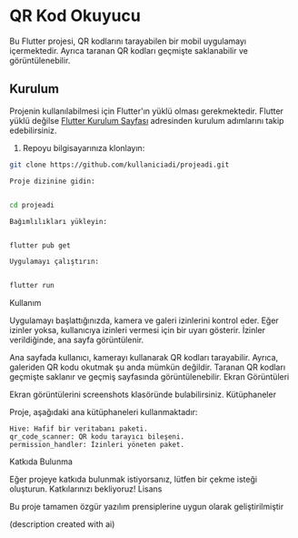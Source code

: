 # QR Kod Okuyucu

Bu Flutter projesi, QR kodlarını tarayabilen bir mobil uygulamayı içermektedir. Ayrıca taranan QR kodları geçmişte saklanabilir ve görüntülenebilir.

## Kurulum

Projenin kullanılabilmesi için Flutter'ın yüklü olması gerekmektedir. Flutter yüklü değilse [Flutter Kurulum Sayfası](https://flutter.dev/docs/get-started/install) adresinden kurulum adımlarını takip edebilirsiniz.

1. Repoyu bilgisayarınıza klonlayın:

```bash
git clone https://github.com/kullaniciadi/projeadi.git
```
    Proje dizinine gidin:

```bash

cd projeadi
```
    Bağımlılıkları yükleyin:

```bash

flutter pub get
```
    Uygulamayı çalıştırın:

```bash

flutter run
```
Kullanım

Uygulamayı başlattığınızda, kamera ve galeri izinlerini kontrol eder. Eğer izinler yoksa, kullanıcıya izinleri vermesi için bir uyarı gösterir. İzinler verildiğinde, ana sayfa görüntülenir.

Ana sayfada kullanıcı, kamerayı kullanarak QR kodları tarayabilir. Ayrıca, galeriden QR kodu okutmak şu anda mümkün değildir. Taranan QR kodları geçmişte saklanır ve geçmiş sayfasında görüntülenebilir.
Ekran Görüntüleri

Ekran görüntülerini screenshots klasöründe bulabilirsiniz.
Kütüphaneler

Proje, aşağıdaki ana kütüphaneleri kullanmaktadır:

    Hive: Hafif bir veritabanı paketi.
    qr_code_scanner: QR kodu tarayıcı bileşeni.
    permission_handler: İzinleri yöneten paket.

Katkıda Bulunma

Eğer projeye katkıda bulunmak istiyorsanız, lütfen bir çekme isteği oluşturun. Katkılarınızı bekliyoruz!
Lisans

Bu proje tamamen özgür yazılım prensiplerine uygun olarak geliştirilmiştir

(description created with ai)
